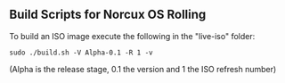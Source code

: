 ## Build Scripts for Norcux OS Rolling

To build an ISO image execute the following in the "live-iso" folder:
```
sudo ./build.sh -V Alpha-0.1 -R 1 -v
```
(Alpha is the release stage, 0.1 the version and 1 the ISO refresh number)  
